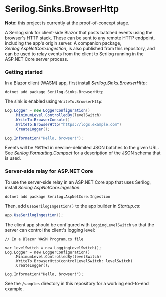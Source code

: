 # Serilog.Sinks.BrowserHttp

**Note:** this project is currently at the proof-of-concept stage.

A Serilog sink for client-side Blazor that posts batched events using the browser's HTTP stack. These can be sent to any remote HTTP endpoint, including the app's origin server. A companion package, _Serilog.AspNetCore.Ingestion_, is also published from this repository, and can be used to relay events from the client to Serilog running in the ASP.NET Core server process.

### Getting started

In a Blazor client (WASM) app, first install _Serilog.Sinks.BrowserHttp_:

```
dotnet add package Serilog.Sinks.BrowserHttp
```

The sink is enabled using `WriteTo.BrowserHttp`:

```csharp
Log.Logger = new LoggerConfiguration()
    .MinimumLevel.ControlledBy(levelSwitch)
    .WriteTo.BrowserConsole()
    .WriteTo.BrowserHttp("https://logs.example.com")
    .CreateLogger();

Log.Information("Hello, browser!");
```

Events will be `POST`ed in newline-delimited JSON batches to the given URL. See
 [_Serilog.Formatting.Compact_](https://github.com/serilog/serilog-formatting-compact) for a description of the JSON
schema that is used.

### Server-side relay for ASP.NET Core

To use the server-side relay in an ASP.NET Core app that uses Serilog, install _Serilog.AspNetCore.Ingestion_:

```
dotnet add package Serilog.AspNetCore.Ingestion
```

Then, add `UseSerilogIngestion()` to the app builder in _Startup.cs_:

```csharp
app.UseSerilogIngestion();
```

The client app should be configured with `LoggingLevelSwitch` so that the server can control the client's logging level:

```
// In a Blazor WASM Program.cs file

var levelSwitch = new LoggingLevelSwitch();
Log.Logger = new LoggerConfiguration()
    .MinimumLevel.ControlledBy(levelSwitch)
    .WriteTo.BrowserHttp(controlLevelSwitch: levelSwitch)
    .CreateLogger();

Log.Information("Hello, browser!");
```

See the `/samples` directory in this repository for a working end-to-end example.
